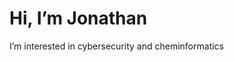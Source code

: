 # Hi, I’m Jonathan

I’m interested in cybersecurity and cheminformatics



<!---
chanjonathan/chanjonathan is a ✨ special ✨ repository because its `README.md` (this file) appears on your GitHub profile.
You can click the Preview link to take a look at your changes.
--->
